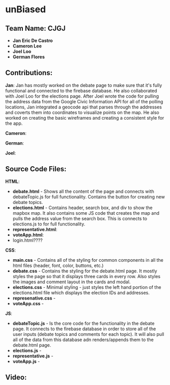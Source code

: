 # unBiased

## Team Name: CJGJ 
- **Jan Eric De Castro**
- **Cameron Lee**
- **Joel Loo**
- **German Flores**

## Contributions:

**Jan**: Jan has mostly worked on the debate page to make sure that it's fully functional and connected to the firebase database. He also collaborated with Joel Loo for the elections page. After Joel wrote the code for pulling the address data from the Google Civic Information API for all of the polling locations, Jan integrated a geocode api that parses through the addresses and coverts them into coordinates to visualize points on the map. He also worked on creating the basic wireframes and creating a consistent style for the app.

**Cameron**: 

**German**: 

**Joel**: 

## Source Code Files:

**HTML**:
- **debate.html** - Shows all the content of the page and connects with debateTopic.js for full functionality. Contains the button for creating new debate topics.
- **elections.html** - Contains header, search box, and div to show the mapbox map. It also contains some JS code that creates the map and pulls the address value from the search box. This is connects to elections.js to for full functionality.
- **representative.html**:
- **voteApp.html**:
- login.html????

**CSS**:
- **main.css** - Contains all of the styling for common components in all the html files (header, font, color, buttons, etc.)
- **debate.css** - Contains the styling for the debate.html page. It mostly styles the page so that it displays three cards in every row. Also styles the images and comment layout in the cards and modal. 
- **elections.css** - Minimal styling - just styles the left hand portion of the elections.html file which displays the election IDs and addresses.
- **represenative.css** - 
- **voteApp.css** - 

**JS**:
- **debateTopic.js** - Is the core code for the functionality in the debate page. It connects to the firebase database in order to store all of the user inputs (debate topics and comments for each topic). It will also pull all of the data from this database adn renders/appends them to the debate.html page. 
- **elections.js** - 
- **representative.js** - 
- **voteApp.js** -


## Video:














